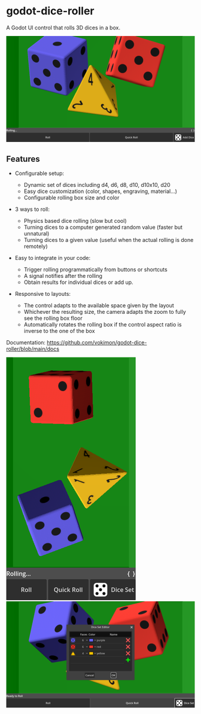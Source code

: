 # godot-dice-roller

A Godot UI control that rolls 3D dices in a box.

![Screenshot Landscape](screenshots/example-landscape.png)

## Features

* Configurable setup:
    - Dynamic set of dices including d4, d6, d8, d10, d10x10, d20
    - Easy dice customization (color, shapes, engraving, material...)
    - Configurable rolling box size and color

* 3 ways to roll:
    - Physics based dice rolling (slow but cool)
    - Turning dices to a computer generated random value (faster but unnatural)
    - Turning dices to a given value (useful when the actual rolling is done remotely)

* Easy to integrate in your code:
    - Trigger rolling programmatically from buttons or shortcuts
    - A signal notifies after the rolling
    - Obtain results for individual dices or add up.

* Responsive to layouts:
    - The control adapts to the available space given by the layout
    - Whichever the resulting size, the camera adapts the zoom to fully see the rolling box floor
    - Automatically rotates the rolling box if the control aspect ratio is inverse to the one of the box


Documentation: https://github.com/vokimon/godot-dice-roller/blob/main/docs


![Screenshot Portrait](screenshots/example-portrait.png)
![Screenshot Dice set editor](screenshots/example-editor.png)


